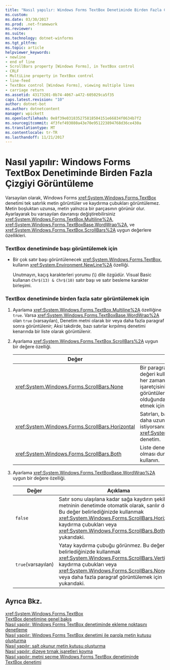 ```yaml
---
title: "Nasıl yapılır: Windows Forms TextBox Denetiminde Birden Fazla Çizgiyi Görüntüleme"
ms.custom: 
ms.date: 03/30/2017
ms.prod: .net-framework
ms.reviewer: 
ms.suite: 
ms.technology: dotnet-winforms
ms.tgt_pltfrm: 
ms.topic: article
helpviewer_keywords:
- newline
- end of line
- ScrollBars property [Windows Forms], in TextBox control
- CRLF
- MultiLine property in TextBox control
- line-feed
- TextBox control [Windows Forms], viewing multiple lines
- carriage return
ms.assetid: 43173201-0b74-4067-a472-605029ca5f35
caps.latest.revision: "10"
author: dotnet-bot
ms.author: dotnetcontent
manager: wpickett
ms.openlocfilehash: 0e8f39e031835275818504151e66834f0634b7f2
ms.sourcegitcommit: 4f3fef493080a43e70e951223894768d36ce430a
ms.translationtype: MT
ms.contentlocale: tr-TR
ms.lasthandoff: 11/21/2017
---
```

# <a name="how-to-view-multiple-lines-in-the-windows-forms-textbox-control"></a>Nasıl yapılır: Windows Forms TextBox Denetiminde Birden Fazla Çizgiyi Görüntüleme
Varsayılan olarak, Windows Forms <xref:System.Windows.Forms.TextBox> denetimi tek satırlık metin görüntüler ve kaydırma çubukları görüntülemez. Metin boşluktan uzunsa, metin yalnızca bir parçasının görünür olur. Ayarlayarak bu varsayılan davranışı değiştirebilirsiniz <xref:System.Windows.Forms.TextBox.Multiline%2A>, <xref:System.Windows.Forms.TextBoxBase.WordWrap%2A>, ve <xref:System.Windows.Forms.TextBox.ScrollBars%2A> uygun değerlere özellikleri.  
  
### <a name="to-display-a-carriage-return-in-the-textbox-control"></a>TextBox denetiminde başı görüntülemek için  
  
-   Bir çok satır başı görüntülenecek <xref:System.Windows.Forms.TextBox>, kullanın <xref:System.Environment.NewLine%2A> özelliği.  
  
     Unutmayın, kaçış karakterleri yorumu (\\) dile özgüdür. Visual Basic kullanan `Chr$(13) & Chr$(10)` satır başı ve satır besleme karakter birleşimi.  
  
### <a name="to-view-multiple-lines-in-the-textbox-control"></a>TextBox denetiminde birden fazla satır görüntülemek için  
  
1.  Ayarlama <xref:System.Windows.Forms.TextBox.Multiline%2A> özelliğine `true`. Varsa <xref:System.Windows.Forms.TextBoxBase.WordWrap%2A> olan `true` (varsayılan), Denetim metni olarak bir veya daha fazla paragraf sonra görüntülenir; Aksi takdirde, bazı satırlar kırpılmış denetimi kenarında bir liste olarak görüntülenir.  
  
2.  Ayarlama <xref:System.Windows.Forms.TextBox.ScrollBars%2A> uygun bir değere özelliği.  
  
    |Değer|Açıklama|  
    |-----------|-----------------|  
    |<xref:System.Windows.Forms.ScrollBars.None>|Bir paragraf metni olacaksa, bu değeri kullanın, denetimi neredeyse her zaman uyar. Kullanıcı, fare işaretçisini metin aynı anda görüntülemek için çok uzun olduğunda içindeki denetim hareket etmek için kullanabilirsiniz.|  
    |<xref:System.Windows.Forms.ScrollBars.Horizontal>|Satırları, bazıları olabilir genişliğinden daha uzun bir listesini görüntülemek istiyorsanız, bu değeri kullanın <xref:System.Windows.Forms.TextBox> denetim.|  
    |<xref:System.Windows.Forms.ScrollBars.Both>|Liste denetimi yüksekliğini uzun olması durumunda bu değeri kullanın.|  
  
3.  Ayarlama <xref:System.Windows.Forms.TextBoxBase.WordWrap%2A> uygun bir değere özelliği.  
  
    |Değer|Açıklama|  
    |-----------|-----------------|  
    |`false`|Satır sonu ulaşılana kadar sağa kaydırın şekilde metninin denetimde otomatik olarak, sarılır değil. Bu değer belirlediğinizde kullanmak <xref:System.Windows.Forms.ScrollBars.Horizontal> kaydırma çubukları veya <xref:System.Windows.Forms.ScrollBars.Both>, yukarıdaki.|  
    |`true`(varsayılan)|Yatay kaydırma çubuğu görünmez. Bu değer belirlediğinizde kullanmak <xref:System.Windows.Forms.ScrollBars.Vertical> kaydırma çubukları veya <xref:System.Windows.Forms.ScrollBars.None>, bir veya daha fazla paragraf görüntülemek için yukarıdaki.|  
  
## <a name="see-also"></a>Ayrıca Bkz.  
 <xref:System.Windows.Forms.TextBox>  
 [TextBox denetimine genel bakış](../../../../docs/framework/winforms/controls/textbox-control-overview-windows-forms.md)  
 [Nasıl yapılır: Windows Forms TextBox denetiminde ekleme noktasını denetleme](../../../../docs/framework/winforms/controls/how-to-control-the-insertion-point-in-a-windows-forms-textbox-control.md)  
 [Nasıl yapılır: Windows Forms TextBox denetimi ile parola metin kutusu oluşturma](../../../../docs/framework/winforms/controls/how-to-create-a-password-text-box-with-the-windows-forms-textbox-control.md)  
 [Nasıl yapılır: salt okunur metin kutusu oluşturma](../../../../docs/framework/winforms/controls/how-to-create-a-read-only-text-box-windows-forms.md)  
 [Nasıl yapılır: dizeye tırnak işaretleri koyma](../../../../docs/framework/winforms/controls/how-to-put-quotation-marks-in-a-string-windows-forms.md)  
 [Nasıl yapılır: metni seçme Windows Forms TextBox denetiminde](../../../../docs/framework/winforms/controls/how-to-select-text-in-the-windows-forms-textbox-control.md)  
 [TextBox denetimi](../../../../docs/framework/winforms/controls/textbox-control-windows-forms.md)
